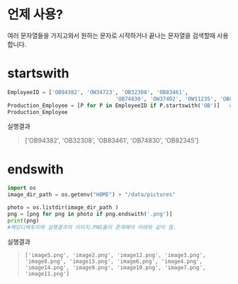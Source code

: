 # 언제 사용?

여러 문자열들을 가지고와서 원하는 문자로 시작하거나 끝나는 문자열을 검색할때 사용합니다.



# startswith



```python
EmployeeID = ['OB94382', 'OW34723', 'OB32308', 'OB83461', 
                                  'OB74830', 'OW37402', 'OW11235', 'OB82345'] 
Production_Employee = [P for P in EmployeeID if P.startswith('OB')]   # 'OB'로 시작하는 직원 ID를 다 찾아봅니다
Production_Employee
```



실행결과

> ['OB94382', 'OB32308', 'OB83461', 'OB74830', 'OB82345']



# endswith

```python
import os
image_dir_path = os.getenv("HOME") + "/data/pictures"   

photo = os.listdir(image_dir_path )
png = [png for png in photo if png.endswith('.png')]
print(png)
#해당디렉토리에 실행결과의 이미지.PNG들이 존재해야 아래와 같이 뜸.
```



실행결과

> ```
> ['image5.png', 'image2.png', 'image12.png', 'image3.png', 'image8.png', 'image13.png', 'image6.png', 'image4.png', 'image14.png', 'image9.png', 'image10.png', 'image7.png', 'image11.png']
> ```



